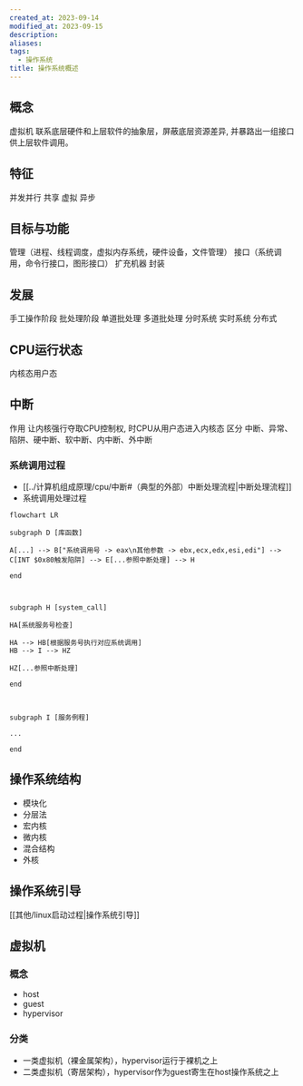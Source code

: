 ```yaml
---
created_at: 2023-09-14
modified_at: 2023-09-15
description: 
aliases: 
tags:
  - 操作系统
title: 操作系统概述
---
```


## 概念
虚拟机 联系底层硬件和上层软件的抽象层，屏蔽底层资源差异,  并暴路出一组接口供上层软件调用。

## 特征
并发并行 共享 虚拟 异步

## 目标与功能
管理（进程、线程调度，虚拟内存系统，硬件设备，文件管理）
接口（系统调用，命令行接口，图形接口）
扩充机器
封装

## 发展
手工操作阶段
批处理阶段
	单道批处理
	多道批处理
分时系统
实时系统
分布式
## CPU运行状态
内核态用户态
## 中断
作用 让内核强行夺取CPU控制权, 时CPU从用户态进入内核态
区分 中断、异常、陷阱、硬中断、软中断、内中断、外中断 
### 系统调用过程
- [[../计算机组成原理/cpu/中断#（典型的外部）中断处理流程|中断处理流程]]
- 系统调用处理过程
```mermaid
flowchart LR

subgraph D [库函数]

A[...] --> B["系统调用号 -> eax\n其他参数 -> ebx,ecx,edx,esi,edi"] --> C[INT $0x80触发陷阱] --> E[...参照中断处理] --> H

end

  

subgraph H [system_call]

HA[系统服务号检查]

HA --> HB[根据服务号执行对应系统调用]
HB --> I --> HZ

HZ[...参照中断处理]

end

  

subgraph I [服务例程]

...

end
```


## 操作系统结构
- 模块化
- 分层法
- 宏内核
- 微内核
- 混合结构
- 外核
## 操作系统引导 
[[其他/linux启动过程|操作系统引导]]
## 虚拟机
### 概念
- host
- guest
- hypervisor
### 分类
- 一类虚拟机（裸金属架构），hypervisor运行于裸机之上
- 二类虚拟机（寄居架构），hypervisor作为guest寄生在host操作系统之上